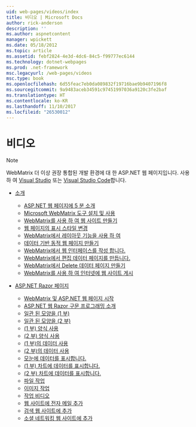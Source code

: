 ```yaml
---
uid: web-pages/videos/index
title: 비디오 | Microsoft Docs
author: rick-anderson
description: ''
ms.author: aspnetcontent
manager: wpickett
ms.date: 05/18/2012
ms.topic: article
ms.assetid: febf2824-4e3d-4dc6-84c5-f99777ec6144
ms.technology: dotnet-webpages
ms.prod: .net-framework
msc.legacyurl: /web-pages/videos
msc.type: book
ms.openlocfilehash: 6d55feac7eb0da089832f19716bae9b9407196f8
ms.sourcegitcommit: 9a9483aceb34591c97451997036a9120c3fe2baf
ms.translationtype: HT
ms.contentlocale: ko-KR
ms.lasthandoff: 11/10/2017
ms.locfileid: "26530012"
---
```

<a name="videos"></a>비디오
====================

> [!NOTE] 
> WebMatrix 더 이상 권장 통합된 개발 환경에 대 한 ASP.NET 웹 페이지입니다. 사용 하 여 [Visual Studio](xref:aspnet/web-pages/overview/getting-started/program-asp-net-web-pages-in-visual-studio) 또는 [Visual Studio Code](https://code.visualstudio.com/)합니다.

- [소개](introduction/index.md)

    - [ASP.NET 웹 페이지에 5 분 소개](introduction/5-minute-introduction-to-aspnet-web-pages.md)
    - [Microsoft WebMatrix 도구 설치 및 사용](introduction/install-and-use-the-microsoft-webmatrix-tool.md)
    - [WebMatrix를 사용 하 여 웹 사이트 만들기](introduction/create-a-website-using-webmatrix.md)
    - [웹 페이지의 표시 스타일 변경](introduction/change-the-visual-style-of-a-web-page.md)
    - [WebMatrix에서 레이아웃 기능을 사용 하 여](introduction/use-the-layout-features-in-webmatrix.md)
    - [데이터 기반 동적 웹 페이지 만들기](introduction/create-a-data-driven-dynamic-web-page.md)
    - [WebMatrix에서 웹 인터페이스를 작성 합니다.](introduction/create-a-web-interface-in-webmatrix.md)
    - [WebMatrix에서 편집 데이터 페이지를 만듭니다.](introduction/create-an-edit-data-page-in-webmatrix.md)
    - [WebMatrix에서 Delete 데이터 페이지 만들기](introduction/create-a-delete-data-page-in-webmatrix.md)
    - [WebMatrix를 사용 하 여 인터넷에 웹 사이트 게시](introduction/publish-a-website-to-the-internet-using-webmatrix.md)
- [ASP.NET Razor 페이지](aspnet-razor-pages/index.md)

    - [WebMatrix 및 ASP.NET 웹 페이지 시작](aspnet-razor-pages/getting-started-with-webmatrix-and-aspnet-web-pages.md)
    - [ASP.NET 웹 Razor 구문 프로그래밍 소개](aspnet-razor-pages/introduction-to-aspnet-web-programming-using-the-razor-syntax.md)
    - [일관 된 모양을 (1 부)](aspnet-razor-pages/creating-a-consistent-look-part-1.md)
    - [일관 된 모양을 (2 부)](aspnet-razor-pages/creating-a-consistent-look-part-2.md)
    - [(1 부) 양식 사용](aspnet-razor-pages/working-with-forms-part-1.md)
    - [(2 부) 양식 사용](aspnet-razor-pages/working-with-forms-part-2.md)
    - [(1 부)의 데이터 사용](aspnet-razor-pages/working-with-data-part-1.md)
    - [(2 부)의 데이터 사용](aspnet-razor-pages/working-with-data-part-2.md)
    - [모눈에 데이터를 표시합니다.](aspnet-razor-pages/displaying-data-in-a-grid.md)
    - [(1 부) 차트에 데이터를 표시합니다.](aspnet-razor-pages/displaying-data-in-a-chart-part-1.md)
    - [(2 부) 차트에 데이터를 표시합니다.](aspnet-razor-pages/displaying-data-in-a-chart-part-2.md)
    - [파일 작업](aspnet-razor-pages/working-with-files.md)
    - [이미지 작업](aspnet-razor-pages/working-with-images.md)
    - [작업 비디오](aspnet-razor-pages/working-with-video.md)
    - [웹 사이트에 전자 메일 추가](aspnet-razor-pages/adding-email-to-your-web-site.md)
    - [검색 웹 사이트에 추가](aspnet-razor-pages/adding-search-to-your-web-site.md)
    - [소셜 네트워킹 웹 사이트에 추가](aspnet-razor-pages/adding-social-networking-to-your-website.md)
